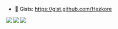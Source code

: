 - 📜 Gists: https://gist.github.com/Hezkore

<a href="https://github.com/anuraghazra/github-readme-stats">
  <img align="left" src="https://github-readme-stats.vercel.app/api?username=Hezkore&line_height=27&hide_title=true&hide_border=true&custom_title=GitHub%20Stats&vue-dark&show_icons=true&icon_color=4487cc&text_color=7bced4&bg_color=FFFFFF00" />
  <img align="left" src="https://github-readme-stats.vercel.app/api/wakatime?username=Hezkore&range=last_7_days&custom_title=Last%20Week&layout=compact&hide_border=true&theme=vue-dark&show_icons=true&icon_color=ffb600&title_color=7bced4&text_color=7bced4&bg_color=FFFFFF00" />
  <img align="center" src="https://github-readme-stats.vercel.app/api/top-langs/?username=Hezkore&langs_count=7&hide_border=true&custom_title=Repo%20Stats&exclude_repo=m2py,m2curses,m2libui&theme=vue-dark&show_icons=true&icon_color=ffb600&title_color=7bced4&text_color=7bced4&bg_color=FFFFFF00" />
</a>

<!--
- 🔭 I’m currently working on world domination
- 🌱 I’m currently learning to take over the world
- 👯 I’m looking to collaborate on pest, famine and destruction
- 🤔 I’m looking for help with my ego
- 💬 Ask me about my ego
- 📫 How to reach me: yell
- 😄 Pronouns: master
- ⚡ Fun fact: my ego
-->
